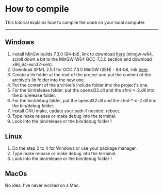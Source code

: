 # How to compile

This tutorial explains how to compile the code on your local computer.

---

## Windows

1. Install MinGw builds 7.3.0 (64-bit), link to download [here](https://sourceforge.net/projects/mingw-w64/files/Toolchains%20targetting%20Win64/Personal%20Builds/mingw-builds/7.3.0/threads-posix/seh/x86_64-7.3.0-release-posix-seh-rt_v5-rev0.7z/download) (mingw-w64, scroll down a bit to the MinGW-W64 GCC-7.3.0 section and download x86_64-win32-seh).
2. Download SFML 2.5.1 for GCC 7.3.0 MinGW (SEH) - 64-bit, link [here](https://www.sfml-dev.org/download/sfml/2.5.1/).
3. Create a lib folder at the root of the project and put the content of the archive's lib folder into the new one.
4. Put the content of the archive's include folder into the project's one.
5. For the bin/release folder, put the openal32.dll and the sfml-\*-2.dll into the bin/release folder.
6. For the bin/debug folder, put the openal32.dll and the sfml-\*-d-2.dll into the bin/debug folder.
7. Install GNU make, update your path if needed, reboot.
8. Type make release or make debug into the terminal.
9. Look into the bin/release or the bin/debug folder !

## Linux

1. Do the step 2 to 4 for Windows or use your package manager.
2. Type make release or make debug into the terminal.
3. Look into the bin/release or the bin/debug folder !

## MacOs

No idea, I've never worked on a Mac.
